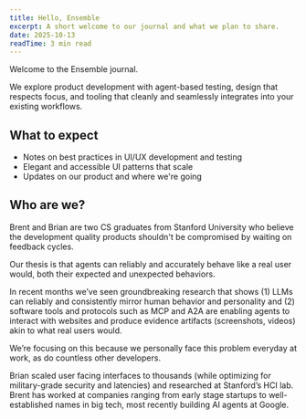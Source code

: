```yaml
---
title: Hello, Ensemble
excerpt: A short welcome to our journal and what we plan to share.
date: 2025-10-13
readTime: 3 min read
---
```


Welcome to the Ensemble journal.

We explore product development with agent-based testing, design that respects focus, and tooling that cleanly and seamlessly integrates into your existing workflows.

## What to expect

- Notes on best practices in UI/UX development and testing
- Elegant and accessible UI patterns that scale
- Updates on our product and where we're going

## Who are we?

Brent and Brian are two CS graduates from Stanford University who believe the development quality products shouldn't be compromised by waiting on feedback cycles.

Our thesis is that agents can reliably and accurately behave like a real user would, both their expected and unexpected behaviors. 

In recent months we’ve seen groundbreaking research that shows (1) LLMs can reliably and consistently mirror human behavior and personality and (2) software tools and protocols such as MCP and A2A are enabling agents to interact with websites and produce evidence artifacts (screenshots, videos) akin to what real users would. 

We’re focusing on this because we personally face this problem everyday at work, as do countless other developers. 

Brian scaled user facing interfaces to thousands (while optimizing for military-grade security and latencies) and researched at Stanford’s HCI lab. Brent has worked at companies ranging from early stage startups to well-established names in big tech, most recently building AI agents at Google. 



